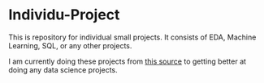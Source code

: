 # Individu-Project

This is repository for individual small projects. It consists of EDA, Machine Learning, SQL, or any other projects.

I am currently doing these projects from [this source](https://medium.com/coders-camp/230-machine-learning-projects-with-python-5d0c7abf8265) to getting better at doing any data science projects.
